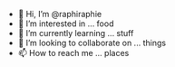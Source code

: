 - 👋 Hi, I’m @raphiraphie
- 👀 I’m interested in ... food
- 🌱 I’m currently learning ... stuff
- 💞️ I’m looking to collaborate on ... things
- 📫 How to reach me ... places

<!---
raphiraphie/raphiraphie is a ✨ special ✨ repository because its `README.md` (this file) appears on your GitHub profile.
You can click the Preview link to take a look at your changes.
--->
